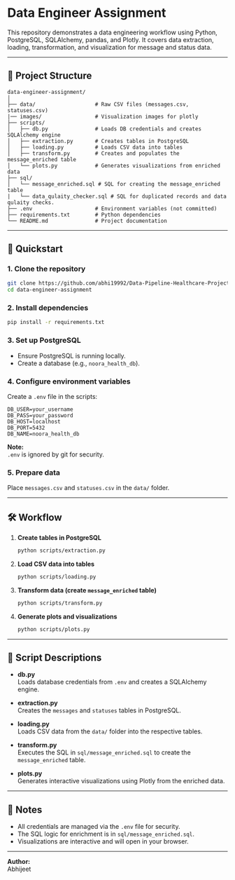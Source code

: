 # Data Engineer Assignment

This repository demonstrates a data engineering workflow using Python, PostgreSQL, SQLAlchemy, pandas, and Plotly. It covers data extraction, loading, transformation, and visualization for message and status data.

---

## 📁 Project Structure

```
data-engineer-assignment/
│
├── data/                   # Raw CSV files (messages.csv, statuses.csv)
|── images/                 # Visualization images for plotly
├── scripts/
│   ├── db.py               # Loads DB credentials and creates SQLAlchemy engine
│   ├── extraction.py       # Creates tables in PostgreSQL
│   ├── loading.py          # Loads CSV data into tables
│   ├── transform.py        # Creates and populates the message_enriched table
│   └── plots.py            # Generates visualizations from enriched data
├── sql/
│   └── message_enriched.sql # SQL for creating the message_enriched table
|   └── data_qulaity_checker.sql # SQL for duplicated records and data qulaity checks.
├── .env                    # Environment variables (not committed)
├── requirements.txt        # Python dependencies
└── README.md               # Project documentation
```

---

## 🚀 Quickstart

### 1. Clone the repository

```sh
git clone https://github.com/abhi19992/Data-Pipeline-Healthcare-Project.git
cd data-engineer-assignment
```

### 2. Install dependencies

```sh
pip install -r requirements.txt
```

### 3. Set up PostgreSQL

- Ensure PostgreSQL is running locally.
- Create a database (e.g., `noora_health_db`).

### 4. Configure environment variables

Create a `.env` file in the scripts:

```
DB_USER=your_username
DB_PASS=your_password
DB_HOST=localhost
DB_PORT=5432
DB_NAME=noora_health_db
```

**Note:**  
`.env` is ignored by git for security.

### 5. Prepare data

Place `messages.csv` and `statuses.csv` in the `data/` folder.

---

## 🛠️ Workflow

1. **Create tables in PostgreSQL**
    ```sh
    python scripts/extraction.py
    ```

2. **Load CSV data into tables**
    ```sh
    python scripts/loading.py
    ```

3. **Transform data (create `message_enriched` table)**
    ```sh
    python scripts/transform.py
    ```

4. **Generate plots and visualizations**
    ```sh
    python scripts/plots.py
    ```

---

## 📜 Script Descriptions

- **db.py**  
  Loads database credentials from `.env` and creates a SQLAlchemy engine.

- **extraction.py**  
  Creates the `messages` and `statuses` tables in PostgreSQL.

- **loading.py**  
  Loads CSV data from the `data/` folder into the respective tables.

- **transform.py**  
  Executes the SQL in `sql/message_enriched.sql` to create the `message_enriched` table.

- **plots.py**  
  Generates interactive visualizations using Plotly from the enriched data.

---

## 📝 Notes

- All credentials are managed via the `.env` file for security.
- The SQL logic for enrichment is in `sql/message_enriched.sql`.
- Visualizations are interactive and will open in your browser.

---

**Author:**  
Abhijeet
